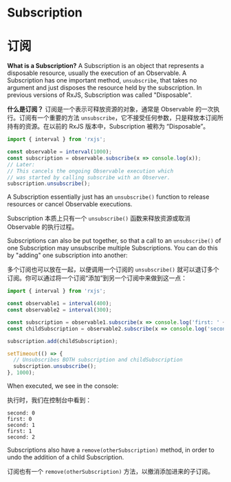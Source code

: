 # Subscription

# 订阅

**What is a Subscription?** A Subscription is an object that represents a disposable resource, usually the execution of an Observable. A Subscription has one important method, `unsubscribe`, that takes no argument and just disposes the resource held by the subscription. In previous versions of RxJS, Subscription was called "Disposable".

**什么是订阅？** 订阅是一个表示可释放资源的对象，通常是 Observable 的一次执行。订阅有一个重要的方法 `unsubscribe`，它不接受任何参数，只是释放本订阅所持有的资源。在以前的 RxJS 版本中，Subscription 被称为 “Disposable”。

```ts
import { interval } from 'rxjs';

const observable = interval(1000);
const subscription = observable.subscribe(x => console.log(x));
// Later:
// This cancels the ongoing Observable execution which
// was started by calling subscribe with an Observer.
subscription.unsubscribe(); 
```

<span class="informal">A Subscription essentially just has an `unsubscribe()` function to release resources or cancel Observable executions.</span>

<span class="informal">Subscription 本质上只有一个 `unsubscribe()` 函数来释放资源或取消 Observable 的执行过程。</span>

Subscriptions can also be put together, so that a call to an `unsubscribe()` of one Subscription may unsubscribe multiple Subscriptions. You can do this by "adding" one subscription into another:

多个订阅也可以放在一起，以便调用一个订阅的 `unsubscribe()` 就可以退订多个订阅。你可以通过将一个订阅“添加”到另一个订阅中来做到这一点：

```ts
import { interval } from 'rxjs';

const observable1 = interval(400);
const observable2 = interval(300);

const subscription = observable1.subscribe(x => console.log('first: ' + x));
const childSubscription = observable2.subscribe(x => console.log('second: ' + x));

subscription.add(childSubscription);

setTimeout(() => {
  // Unsubscribes BOTH subscription and childSubscription
  subscription.unsubscribe();
}, 1000);
```

When executed, we see in the console:

执行时，我们在控制台中看到：

```none
second: 0
first: 0
second: 1
first: 1
second: 2
```

Subscriptions also have a `remove(otherSubscription)` method, in order to undo the addition of a child Subscription.

订阅也有一个 `remove(otherSubscription)` 方法，以撤消添加进来的子订阅。